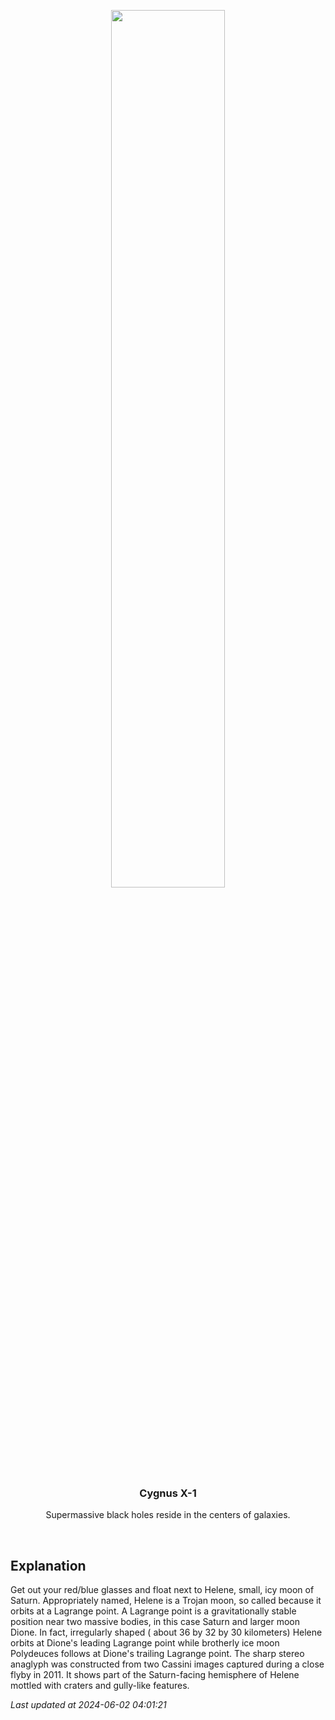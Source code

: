 <p align='center'>
    <img src='https://apod.nasa.gov/apod/image/2406/N00172886_92_beltramini.jpg' width='60%' />
    <h3 align="center">Cygnus X-1</h3>
    <p align="center">Supermassive black holes reside in the centers of galaxies.</p>
</p>
<br/>

Explanation
--
Get out your red/blue glasses and float next to Helene, small, icy moon of Saturn. Appropriately named, Helene is a Trojan moon, so called because it orbits at a Lagrange point. A Lagrange point is a gravitationally stable position near two massive bodies, in this case Saturn and larger moon Dione. In fact, irregularly shaped ( about 36 by 32 by 30 kilometers) Helene orbits at Dione's leading Lagrange point while brotherly ice moon Polydeuces follows at Dione's trailing Lagrange point. The sharp stereo anaglyph was constructed from two Cassini images captured during a close flyby in 2011. It shows part of the Saturn-facing hemisphere of Helene mottled with craters and gully-like features.


*Last updated at 2024-06-02 04:01:21*
